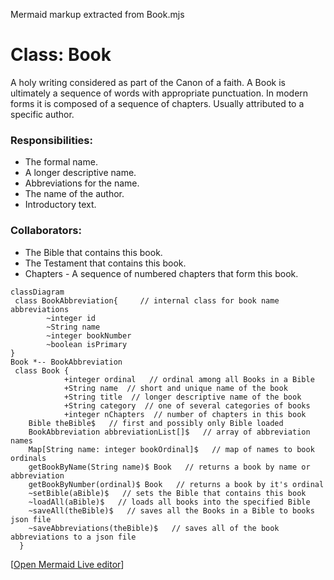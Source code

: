 Mermaid markup extracted from Book.mjs
  # Class:  Book

  A holy writing considered as part of the Canon of a faith.
  A Book is ultimately a sequence of words with appropriate punctuation.
  In modern forms it is composed of a sequence of chapters.
  Usually attributed to a specific author.

  ### Responsibilities:
  * The formal name.
  * A longer descriptive name.
  * Abbreviations for the name.
  * The name of the author.
  * Introductory text.

  ### Collaborators:
  * The Bible that contains this book.
  * The Testament that contains this book.
  * Chapters - A sequence of numbered chapters that form this book.

 ```mermaid
 classDiagram
  class BookAbbreviation{     // internal class for book name abbreviations
         ~integer id
         ~String name
         ~integer bookNumber
         ~boolean isPrimary
 }
 Book *-- BookAbbreviation
  class Book {
             +integer ordinal   // ordinal among all Books in a Bible
             +String name  // short and unique name of the book
             +String title  // longer descriptive name of the book
             +String category  // one of several categories of books
             +integer nChapters  // number of chapters in this book
     Bible theBible$   // first and possibly only Bible loaded
     BookAbbreviation abbreviationList[]$   // array of abbreviation names
     Map[String name: integer bookOrdinal]$   // map of names to book ordinals
     getBookByName(String name)$ Book   // returns a book by name or abbreviation
     getBookByNumber(ordinal)$ Book   // returns a book by it's ordinal
     ~setBible(aBible)$   // sets the Bible that contains this book
     ~loadAll(aBible)$   // loads all books into the specified Bible
     ~saveAll(theBible)$   // saves all the Books in a Bible to books json file
     ~saveAbbreviations(theBible)$   // saves all of the book abbreviations to a json file
   }
 ```
[<a href="https://mermaid.live/edit#pako:eNpdkTFPwzAQhf-K5QlQ2zQJJG1UBaGWDYmBgYEwXO1LYuTEwXYqlZL_jt02asXm--690zvfgTLFkWaUSTBmI6DS0BTt2lfzkKx-p1PytEO9f1FtdaQkI2ulZNGuVqK1qEtgmOfk7BitSzKdOhg59XuNGgk0RDxed-_IOr6uf8cZ6UhTZ8bvHqS5ub1mr9svZPbjk6DEBlu7AQuXyBkx4gcvDk9cUMJq0XT_YaW0kNK5j-ufAoRzcihaQvLcoN4Jv50vvVxw_xrnD3RCG9QNCO4-8OgpqK1dpoJm7smxhF7agp6kfcfB4jMXVmmalW4tnFDorXrbt4xmVvc4is53GKFUwNF5DtTuO3-sShjrJjLVlqLyvNfS4drazmRB4NuzSti6386YagIjeA3a1rtlEiRRsoAoxiSN4SGOOduGy0UZ3YclT-dhBHQYhj8dc6_I">Open Mermaid Live editor</a>]
